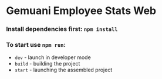# Gemuani Employee Stats Web

### Install dependencies first: `npm install`

### To start use `npm run`:
- `dev` - launch in developer mode
- `build` - building the project
- `start` - launching the assembled project

